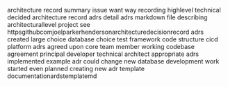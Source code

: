 architecture record summary issue want way recording highlevel technical decided architecture record adrs detail adrs markdown file describing architecturallevel project see httpsgithubcomjoelparkerhendersonarchitecturedecisionrecord adrs created large choice database choice test framework code structure cicd platform adrs agreed upon core team member working codebase agreement principal developer technical architect appropriate adrs implemented example adr could change new database development work started even planned creating new adr template documentationardstemplatemd